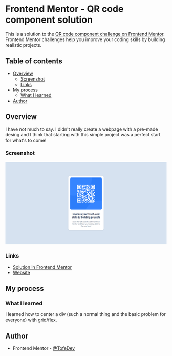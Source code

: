 # Frontend Mentor - QR code component solution

This is a solution to the [QR code component challenge on Frontend Mentor](https://www.frontendmentor.io/challenges/qr-code-component-iux_sIO_H). Frontend Mentor challenges help you improve your coding skills by building realistic projects.

## Table of contents

- [Overview](#overview)
  - [Screenshot](#screenshot)
  - [Links](#links)
- [My process](#my-process)
  - [What I learned](#what-i-learned)
- [Author](#author)

## Overview

I have not much to say. I didn't really create a webpage with a pre-made desing and I think that starting with this simple project was a perfect start for what's to come!

### Screenshot

![](./images/Screenshot%20Finished%20Project.png)

### Links

- [Solution in Frontend Mentor](https://www.frontendmentor.io/solutions/qr-code-component-efq-CjHoww)
- [Website](https://tofedev.github.io/qr-code-component-main/)

## My process
### What I learned

I learned how to center a div (such a normal thing and the basic problem for everyone) with grid/flex.

## Author

- Frontend Mentor - [@TofeDev](https://www.frontendmentor.io/profile/TofeDev)
